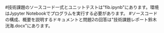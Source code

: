 #技術課題のソースコード一式とユニットテストは"fib.ipynb"にあります。環境はJypyter Notebookでプログラムを実行する必要があります。
#ソースコードの構成、概要を説明するドキュメントと問題2の回答は"技術課題レポート鈴木洸海.docx"にあります。
